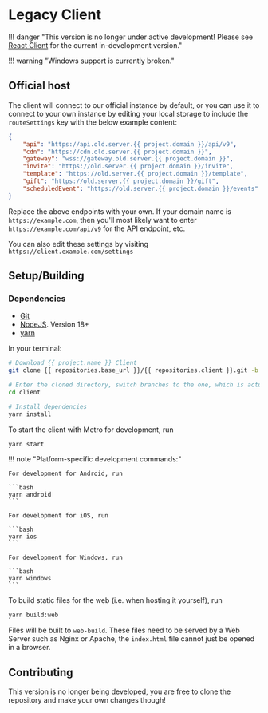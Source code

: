 # Legacy Client

!!! danger "This version is no longer under active development! Please see [React Client](dev.md) for the current in-development version."

!!! warning "Windows support is currently broken."

## Official host

The client will connect to our official instance by default, or you can use it to connect to your
own instance by editing your local storage to include the `routeSettings` key with the below example
content:

```json
{
	"api": "https://api.old.server.{{ project.domain }}/api/v9",
	"cdn": "https://cdn.old.server.{{ project.domain }}",
	"gateway": "wss://gateway.old.server.{{ project.domain }}",
	"invite": "https://old.server.{{ project.domain }}/invite",
	"template": "https://old.server.{{ project.domain }}/template",
	"gift": "https://old.server.{{ project.domain }}/gift",
	"scheduledEvent": "https://old.server.{{ project.domain }}/events"
}
```

Replace the above endpoints with your own. If your domain name is `https://example.com`, then you'll most likely want to enter
`https://example.com/api/v9` for the API endpoint, etc.

You can also edit these settings by visiting `https://client.example.com/settings`

## Setup/Building

### Dependencies

-   [Git](https://git-scm.com/)
-   [NodeJS](https://nodejs.org). Version 18+
-   [yarn](https://yarnpkg.com/)

In your terminal:

```bash
# Download {{ project.name }} Client
git clone {{ repositories.base_url }}/{{ repositories.client }}.git -b legacy-v2

# Enter the cloned directory, switch branches to the one, which is actually being developed
cd client

# Install dependencies
yarn install
```

To start the client with Metro for development, run

```bash
yarn start
```

!!! note "Platform-specific development commands:"

    For development for Android, run

    ```bash
    yarn android
    ```

    For development for iOS, run

    ```bash
    yarn ios
    ```

    For development for Windows, run

    ```bash
    yarn windows
    ```

To build static files for the web (i.e. when hosting it yourself), run

```bash
yarn build:web
```

Files will be built to `web-build`. These files need to be served by a Web Server such as Nginx or Apache, the `index.html` file cannot just be opened in a browser.

## Contributing

This version is no longer being developed, you are free to clone the repository and make your own changes though!
